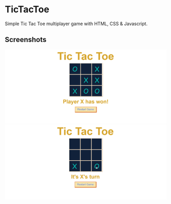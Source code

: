 # TicTacToe
Simple Tic Tac Toe multiplayer game with HTML, CSS & Javascript.

## Screenshots

<img src="./screenshots/1.png">
<br/>
<img src="./screenshots/2.png">


